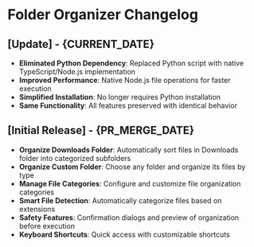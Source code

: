 # Folder Organizer Changelog

## [Update] - {CURRENT_DATE}

- **Eliminated Python Dependency**: Replaced Python script with native TypeScript/Node.js implementation
- **Improved Performance**: Native Node.js file operations for faster execution
- **Simplified Installation**: No longer requires Python installation
- **Same Functionality**: All features preserved with identical behavior

## [Initial Release] - {PR_MERGE_DATE}

- **Organize Downloads Folder**: Automatically sort files in Downloads folder into categorized subfolders
- **Organize Custom Folder**: Choose any folder and organize its files by type
- **Manage File Categories**: Configure and customize file organization categories
- **Smart File Detection**: Automatically categorize files based on extensions
- **Safety Features**: Confirmation dialogs and preview of organization before execution
- **Keyboard Shortcuts**: Quick access with customizable shortcuts
